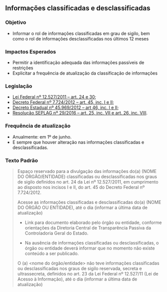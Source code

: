 ## Informações classificadas e desclassificadas

### Objetivo
-	Informar o rol de informações classificadas em grau de sigilo, bem como o rol de informações desclassificadas nos últimos 12 meses

### Impactos Esperados
-	Permitir a identificação adequada das informações passíveis de restrições
- Explicitar a frequência de atualização da classificação de informações

### Legislação
-	[Lei Federal nº 12.527/2011 – art. 24 e 30](http://www.planalto.gov.br/ccivil_03/_ato2011-2014/2011/lei/l12527.htm#art24);
-	[Decreto Federal nº 7.724/2012 – art. 45, inc. I e II](http://www.planalto.gov.br/ccivil_03/_ato2011-2014/2012/decreto/d7724.htm#art45);
-	[Decreto Estadual nº 45.969/2012 – art 46, inc. I e II](https://www.almg.gov.br/consulte/legislacao/completa/completa.html?tipo=DEC&num=45969&ano=2012);
-	[Resolução SEPLAG nº 29/2016 – art. 25, inc. VII e art. 26, inc. VIII](http://www.planejamento.mg.gov.br/sites/default/files/documentos/resolucao_sitios_seplag_29_de_05_07_2016_1.pdf).

### Frequência de atualização
-	Anualmente: em 1º de junho.
-	E sempre que houver alteração nas informações classificadas e desclassificadas.

### Texto Padrão

> Espaço reservado para a divulgação das informações do(a) (NOME DO ÓRGÃO/ENTIDADE) classificadas ou desclassificadas nos graus de sigilo definidos no art. 24 da Lei nº 12.527/2011, em cumprimento ao disposto nos incisos I e II, do art. 45 do Decreto Federal nº 7.724/2012.
> 
> Acesse as informações classificadas e desclassificadas do(a) (NOME DO ÓRGÃO OU ENTIDADE), até o dia (informar a última data de atualização)
> - Link para documento elaborado pelo órgão ou entidade, conforme orientações da Diretoria Central de Transparência Passiva da Controladoria Geral do Estado.
> 
> - Na ausência de informações classificadas ou desclassificadas, o órgão ou entidade deverá informar que no momento não existe conteúdo a ser publicado.
>
> O (a) <nome do órgão/entidade> não teve informações classificadas ou desclassificadas nos graus de sigilo reservada, secreta e ultrassecreta, definidos no art. 23 da Lei Federal nº 12.527/11 (Lei de Acesso à Informação), até o dia (informar a última data de atualização)

 

